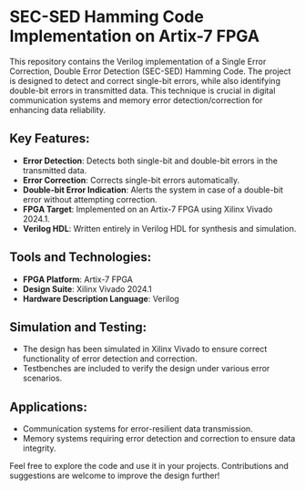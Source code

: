 
<!--

In this project, the Hamming technique is utilized for the error correction and detection.

It is mainly used in transmitting and recieving of data bits.

Suppose, if the data is sent to receiver by transmitting 0110111 number of bits. But due to some error, the data of 1110111 is received. In such cases, hamming technique is utlized to detect the error and then later to correct it.

In this example, 0th bit was corrupted, the hamming will detect and show the position of the error acquired. Hence, correct it back to 0110111.

The project deals with (7,4) Hamming technique to correct and detect the error.

The data is divided into data bits and parity bits.





## Hamming Encoder
The error detection is acquired by Hamming Encoder technique, 

-->



# SEC-SED Hamming Code Implementation on Artix-7 FPGA

This repository contains the Verilog implementation of a Single Error Correction, Double Error Detection (SEC-SED) Hamming Code. The project is designed to detect and correct single-bit errors, while also identifying double-bit errors in transmitted data. This technique is crucial in digital communication systems and memory error detection/correction for enhancing data reliability.

## Key Features:
- **Error Detection**: Detects both single-bit and double-bit errors in the transmitted data.
- **Error Correction**: Corrects single-bit errors automatically.
- **Double-bit Error Indication**: Alerts the system in case of a double-bit error without attempting correction.
- **FPGA Target**: Implemented on an Artix-7 FPGA using Xilinx Vivado 2024.1.
- **Verilog HDL**: Written entirely in Verilog HDL for synthesis and simulation.

## Tools and Technologies:
- **FPGA Platform**: Artix-7 FPGA
- **Design Suite**: Xilinx Vivado 2024.1
- **Hardware Description Language**: Verilog

## Simulation and Testing:
- The design has been simulated in Xilinx Vivado to ensure correct functionality of error detection and correction.
- Testbenches are included to verify the design under various error scenarios.

## Applications:
- Communication systems for error-resilient data transmission.
- Memory systems requiring error detection and correction to ensure data integrity.

Feel free to explore the code and use it in your projects. Contributions and suggestions are welcome to improve the design further!

